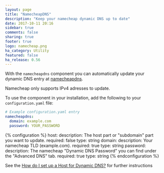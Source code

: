 ```yaml
---
layout: page
title: "NamecheapDNS"
description: "Keep your namecheap dynamic DNS up to date"
date: 2017-10-11 20:16
sidebar: true
comments: false
sharing: true
footer: true
logo: namecheap.png
ha_category: Utility
featured: false
ha_release: 0.56
---
```


With the `namecheapdns` component you can automatically update your dynamic DNS entry at [namecheapdns](https://www.namecheap.com/store/domains/freedns/).

<p class='note warning'>
Namecheap only supports IPv4 adresses to update.
</p>

To use the component in your installation, add the following to your `configuration.yaml` file:

```yaml
# Example configuration.yaml entry
namecheapdns:
  domain: example.com
  password: YOUR_PASSWORD
```

{% configuration %}
  host:
    description: The host part or "subdomain" part you want to update.
    required: false
    type: string
  domain:
    description: Your namecheap TLD (example.com).
    required: true
    type: string
  password:
    description: The namecheap "Dynamic DNS Password" you can find under the "Advanced DNS" tab.
    required: true
    type: string
{% endconfiguration %}

See the [How do I set up a Host for Dynamic DNS?](https://www.namecheap.com/support/knowledgebase/article.aspx/43/11/how-do-i-set-up-a-host-for-dynamic-dns) for further instructions

